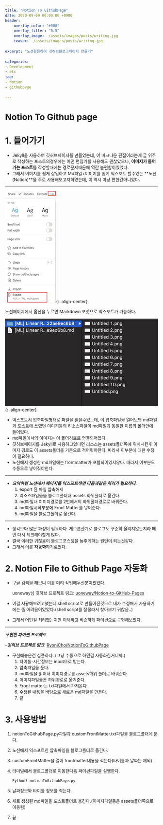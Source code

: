 ```yaml
---
title: "Notion To GithubPage"
date: 2020-09-09 00:00:00 +0900
header:
    overlay_color: "#000"
    overlay_filter: "0.5"
    overlay_image:  /assets/images/posts/writing.jpg
    teaser:  /assets/images/posts/writing.jpg
  
excerpt: "노션활용하여 깃허브블로그페이지 만들기"

categories: 
- Development
- etc
tag: 
- Notion
- githubpvge

---
```

# Notion To Github page

# 1. 들어가기

- Jekyll을 사용하여 깃허브페이지를 만들었는데, 이 마크다운 편집이라는게 글 위주로 작성하는 포스트의경우에는 어떤 편집기를 사용해도 괜찮았으나, **이미지가 들어가는 포스트**를 작성할때에는 경로문제때문에 약간 불편함이있었다.
- 그래서 이미지를 쉽게 삽입하고 Md파일+이미지를 쉽게 익스포트 할수있는 **노션(Notion)**을 주로 사용해보고자하였는데, 이 역시 마냥 편한건아니었다.

---

![/assets/images/posts/notiontogithubpage/_2020-09-09__12118.png](/assets/images/posts/notiontogithubpage/_2020-09-09__12118.png){: .align-center}

노션페이지에서 옵션을 누르면 Markdown 포맷으로 익스포트가 가능하다. 

![/assets/images/posts/notiontogithubpage/_2020-09-09__13924.png](/assets/images/posts/notiontogithubpage/_2020-09-09__13924.png){: .align-center}

- 익스포트시 압축파일형태로 파일을 얻을수있는데, 이 압축파일을 열어보면 md파일과 포스트에 쓰였던 이미지등의 리소스파일이 md파일과 동일한 이름의 폴더안에 들어있다.
- md파일에서의 이미지는 이 폴더경로로 연결되어있다.
- 깃허브페이지를 Jekyll로 사용하고있다면 리소스는 assets폴더쪽에 위치시킨후 이미지 경로도 이 assets폴더를 기준으로 적어줘야한다. 따라서 이부분에 대한 수정이 필요하다.
- 노션에서 생성한 md파일에는 frontmatter가 포함되어있지않다. 따라서 이부분도 수동으로 넣어줘야한다.

---

- ***요약하면 노션에서 페이지를 익스포트하면 다음과같은 처리가 필요하다.***
    1. export 된 파일 압축해제
    2. 리소스파일들을 블로그폴더내 assets 하위폴더로 옮긴다.
    3. md파일내 이미지경로를 2번에서의 하위폴더경로로 바꿔준다.
    4. md파일시작부분에 Front Matter를 넣어준다. 
    5. md파일을 블로그폴더로 옮긴다. 

---

- 생각보다 많은 과정이 필요하다. 게으른관계로 블로그도 꾸준히 올리지않는지라 매번 다시 체크해야할게 많다.
- 결국 이러한 귀찮음이 블로그포스팅을 늦추게하는 원인이 되는것같다.
- 그래서 이를 **자동화**하기로했다.

# 2. Notion File to Github Page 자동화

- 구글 검색을 해보니 이를 미리 작업해두신분이있었다.

  uoneway님 깃허브 프로젝트 링크: [uoneway/Notion-to-GitHub-Pages](https://github.com/uoneway/Notion-to-GitHub-Pages)

- 이걸 사용해보려고했는데 shell script로 만들어진것으로 내가 수정해서 사용하기에는 좀 어려움이있었다.(shell script를 잘몰라서 찾아보기 귀찮음..)
- 그래서 어떤걸 처리했는지만 이해하고 비슷하게 파이썬으로 구현해보았다.

---

***구현한 파이썬 프로젝트***

-***깃허브 프로젝트 링크***: [RyoniCho/NotionToGithubPage](https://github.com/RyoniCho/NotionToGithubPage)

- 구현해놓은건 심플하다. (그냥 수동으로 하던걸 자동화한거니까.)
    1. 타이틀-시간정보는 input으로 받는다.
    2. 압축파일을 푼다.
    3. md파일을 읽어서 이미지경로를 assets하위 폴더로 바꿔준다.
    4. 이미지파일들은 하위경로로 옮겨준다. 
    5. Front matter는 txt파일에서 가져온다. 
    6. 수정된 내용을 바탕으로 새로운 md파일을 만든다. 
    7. 끝

# 3. 사용방법

1. notionToGithubPage.py파일과 customFrontMatter.txt파일을 블로그폴더에 둔다.
2. 노션에서 익스포트한 압축파일을 블로그폴더로 옮긴다.
3. customFrontMatter을 열어 frontmatter내용을 적는다(타이틀과 날짜는 제외)
4. 터미널에서 블로그폴더로 이동한다음 파이썬파일을 실행한다. 

    ```bash
    Python3 notionToGithubPage.py

    ```

5. 날짜정보와 타이틀 정보를 적는다.
6. 새로 생성된 md파일을 포스트폴더로 옮긴다.(이미지파일등은 assets폴더쪽으로 이동됨)
7. 끝